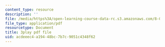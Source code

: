 ```yaml
---
content_type: resource
description: ''
file: /media/https%3A/open-learning-course-data-rc.s3.amazonaws.com/8-04-quantum-physics-i-spring-2016/acdeeec4a19448bc7b7c9051c4348f62_sWmY5KME7oo.pdf
file_type: application/pdf
resourcetype: Document
title: 3play pdf file
uid: acdeeec4-a194-48bc-7b7c-9051c4348f62
---
```


